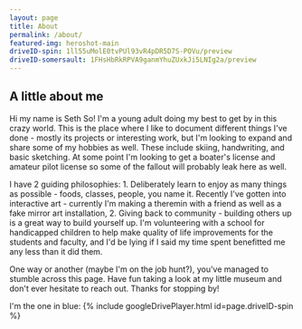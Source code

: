 ```yaml
---
layout: page
title: About
permalink: /about/
featured-img: heroshot-main
driveID-spin: 1ll55uMolE0tvPUl93vR4pDR5D7S-POVu/preview
driveID-somersault: 1FHsHbRkRPVA9ganmYhuZUxkJi5LNIg2a/preview
---
```


## A little about me
Hi my name is Seth So! I'm a young adult doing my best to get by in this crazy world. This is the place where I like to document different things I've done - mostly its projects or interesting work, but I'm looking to expand and share some of my hobbies as well. These include skiing, handwriting, and basic sketching. At some point I'm looking to get a boater's license and amateur pilot license so some of the fallout will probably leak here as well.

I have 2 guiding philosophies: 1. Deliberately learn to enjoy as many things as possible - foods, classes, people, you name it. Recently I've gotten into interactive art - currently I'm making a theremin with a friend as well as a fake mirror art installation, 2. Giving back to community - building others up is a great way to build yourself up. I'm volunteering with a school for handicapped children to help make quality of life improvements for the students and faculty, and I'd be lying if I said my time spent benefitted me any less than it did them.

One way or another (maybe I'm on the job hunt?), you've managed to stumble across this page. Have fun taking a look at my little museum and don't ever hesitate to reach out. Thanks for stopping by!

I'm the one in blue:
{% include googleDrivePlayer.html id=page.driveID-spin %} <br />
